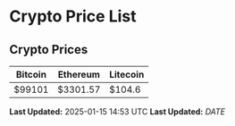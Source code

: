 # Crypto Price List

## Crypto Prices
| Bitcoin | Ethereum | Litecoin |
| ------- | -------- | -------- |
| $99101 | $3301.57 | $104.6 |
**Last Updated:** 2025-01-15 14:53 UTC
**Last Updated:** $DATE$
